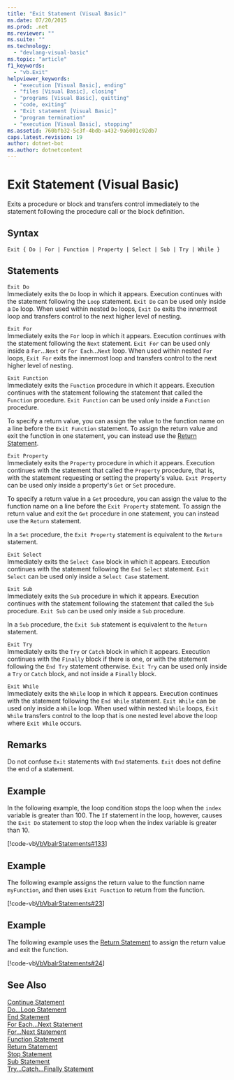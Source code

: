 ```yaml
---
title: "Exit Statement (Visual Basic)"
ms.date: 07/20/2015
ms.prod: .net
ms.reviewer: ""
ms.suite: ""
ms.technology: 
  - "devlang-visual-basic"
ms.topic: "article"
f1_keywords: 
  - "vb.Exit"
helpviewer_keywords: 
  - "execution [Visual Basic], ending"
  - "files [Visual Basic], closing"
  - "programs [Visual Basic], quitting"
  - "code, exiting"
  - "Exit statement [Visual Basic]"
  - "program termination"
  - "execution [Visual Basic], stopping"
ms.assetid: 760bfb32-5c3f-4bdb-a432-9a6001c92db7
caps.latest.revision: 19
author: dotnet-bot
ms.author: dotnetcontent
---
```

# Exit Statement (Visual Basic)
Exits a procedure or block and transfers control immediately to the statement following the procedure call or the block definition.  
  
## Syntax  
  
```  
Exit { Do | For | Function | Property | Select | Sub | Try | While }  
```  
  
## Statements  
 `Exit Do`  
 Immediately exits the `Do` loop in which it appears. Execution continues with the statement following the `Loop` statement. `Exit Do` can be used only inside a `Do` loop. When used within nested `Do` loops, `Exit Do` exits the innermost loop and transfers control to the next higher level of nesting.  
  
 `Exit For`  
 Immediately exits the `For` loop in which it appears. Execution continues with the statement following the `Next` statement. `Exit For` can be used only inside a `For`...`Next` or `For Each`...`Next` loop. When used within nested `For` loops, `Exit For` exits the innermost loop and transfers control to the next higher level of nesting.  
  
 `Exit Function`  
 Immediately exits the `Function` procedure in which it appears. Execution continues with the statement following the statement that called the `Function` procedure. `Exit Function` can be used only inside a `Function` procedure.  
  
 To specify a return value, you can assign the value to the function name on a line before the `Exit Function` statement. To assign the return value and exit the function in one statement, you can instead use the [Return Statement](../../../visual-basic/language-reference/statements/return-statement.md).  
  
 `Exit Property`  
 Immediately exits the `Property` procedure in which it appears. Execution continues with the statement that called the `Property` procedure, that is, with the statement requesting or setting the property's value. `Exit Property` can be used only inside a property's `Get` or `Set` procedure.  
  
 To specify a return value in a `Get` procedure, you can assign the value to the function name on a line before the `Exit Property` statement. To assign the return value and exit the `Get` procedure in one statement, you can instead use the `Return` statement.  
  
 In a `Set` procedure, the `Exit Property` statement is equivalent to the `Return` statement.  
  
 `Exit Select`  
 Immediately exits the `Select Case` block in which it appears. Execution continues with the statement following the `End Select` statement. `Exit Select` can be used only inside a `Select Case` statement.  
  
 `Exit Sub`  
 Immediately exits the `Sub` procedure in which it appears. Execution continues with the statement following the statement that called the `Sub` procedure. `Exit Sub` can be used only inside a `Sub` procedure.  
  
 In a `Sub` procedure, the `Exit Sub` statement is equivalent to the `Return` statement.  
  
 `Exit Try`  
 Immediately exits the `Try` or `Catch` block in which it appears. Execution continues with the `Finally` block if there is one, or with the statement following the `End Try` statement otherwise. `Exit Try` can be used only inside a `Try` or `Catch` block, and not inside a `Finally` block.  
  
 `Exit While`  
 Immediately exits the `While` loop in which it appears. Execution continues with the statement following the `End While` statement. `Exit While` can be used only inside a `While` loop. When used within nested `While` loops, `Exit While` transfers control to the loop that is one nested level above the loop where `Exit While` occurs.  
  
## Remarks  
 Do not confuse `Exit` statements with `End` statements. `Exit` does not define the end of a statement.  
  
## Example  
 In the following example, the loop condition stops the loop when the `index` variable is greater than 100. The `If` statement in the loop, however, causes the `Exit Do` statement to stop the loop when the index variable is greater than 10.  
  
 [!code-vb[VbVbalrStatements#133](../../../visual-basic/language-reference/error-messages/codesnippet/VisualBasic/exit-statement_1.vb)]  
  
## Example  
 The following example assigns the return value to the function name `myFunction`, and then uses `Exit Function` to return from the function.  
  
 [!code-vb[VbVbalrStatements#23](../../../visual-basic/language-reference/error-messages/codesnippet/VisualBasic/exit-statement_2.vb)]  
  
## Example  
 The following example uses the [Return Statement](../../../visual-basic/language-reference/statements/return-statement.md) to assign the return value and exit the function.  
  
 [!code-vb[VbVbalrStatements#24](../../../visual-basic/language-reference/error-messages/codesnippet/VisualBasic/exit-statement_3.vb)]  
  
## See Also  
 [Continue Statement](../../../visual-basic/language-reference/statements/continue-statement.md)  
 [Do...Loop Statement](../../../visual-basic/language-reference/statements/do-loop-statement.md)  
 [End Statement](../../../visual-basic/language-reference/statements/end-statement.md)  
 [For Each...Next Statement](../../../visual-basic/language-reference/statements/for-each-next-statement.md)  
 [For...Next Statement](../../../visual-basic/language-reference/statements/for-next-statement.md)  
 [Function Statement](../../../visual-basic/language-reference/statements/function-statement.md)  
 [Return Statement](../../../visual-basic/language-reference/statements/return-statement.md)  
 [Stop Statement](../../../visual-basic/language-reference/statements/stop-statement.md)  
 [Sub Statement](../../../visual-basic/language-reference/statements/sub-statement.md)  
 [Try...Catch...Finally Statement](../../../visual-basic/language-reference/statements/try-catch-finally-statement.md)
